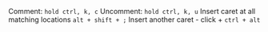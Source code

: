 Comment: `hold ctrl, k, c`
Uncomment: `hold ctrl, k, u`
Insert caret at all matching locations `alt + shift + ;`
Insert another caret - click + `ctrl + alt`